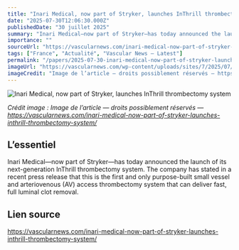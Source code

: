```yaml
---
title: "Inari Medical, now part of Stryker, launches InThrill thrombectomy system"
date: "2025-07-30T12:06:30.000Z"
publishedDate: "30 juillet 2025"
summary: "Inari Medical—now part of Stryker—has today announced the launch of its next-generation InThrill thrombectomy system. The company has stated in a recent press release that this is the first and only purpose-built small vessel and arteriovenous (AV) access thrombectomy system that can deliver fast, full luminal clot removal."
importance: ""
sourceUrl: "https://vascularnews.com/inari-medical-now-part-of-stryker-launches-inthrill-thrombectomy-system/"
tags: ["France", "Actualité", "Vascular News — Latest"]
permalink: "/papers/2025-07-30-inari-medical-now-part-of-stryker-launches-inthrill-thrombectomy-system"
imageUrl: "https://vascularnews.com/wp-content/uploads/sites/7/2025/07/InThrill-scaled.jpg"
imageCredit: "Image de l’article — droits possiblement réservés — https://vascularnews.com/inari-medical-now-part-of-stryker-launches-inthrill-thrombectomy-system/"
---
```


![Inari Medical, now part of Stryker, launches InThrill thrombectomy system](https://vascularnews.com/wp-content/uploads/sites/7/2025/07/InThrill-scaled.jpg)

*Crédit image : Image de l’article — droits possiblement réservés — https://vascularnews.com/inari-medical-now-part-of-stryker-launches-inthrill-thrombectomy-system/*

## L’essentiel

Inari Medical—now part of Stryker—has today announced the launch of its next-generation InThrill thrombectomy system. The company has stated in a recent press release that this is the first and only purpose-built small vessel and arteriovenous (AV) access thrombectomy system that can deliver fast, full luminal clot removal.

## Lien source

https://vascularnews.com/inari-medical-now-part-of-stryker-launches-inthrill-thrombectomy-system/

